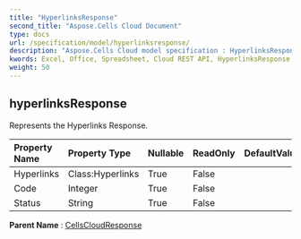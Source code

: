 ```yaml
---
title: "HyperlinksResponse"
second_title: "Aspose.Cells Cloud Document"
type: docs
url: /specification/model/hyperlinksresponse/
description: "Aspose.Cells Cloud model specification : HyperlinksResponse. Effortlessly handle Excel and other spreadsheet documents with features like opening, generating, editing, splitting, merging, comparing, and converting."
kwords: Excel, Office, Spreadsheet, Cloud REST API, HyperlinksResponse
weight: 50
---
```


## **hyperlinksResponse**

Represents the Hyperlinks Response. 

| Property Name | Property Type | Nullable |  ReadOnly | DefaultValue | Description | 
| :- | :- | :- |:- |  :- | :- |
| Hyperlinks | Class:Hyperlinks | True |  False |  |  |  
| Code | Integer | True |  False |  |  |  
| Status | String | True |  False |  |  |  

**Parent Name** : [CellsCloudResponse](/specification/model/cellscloudresponse)

